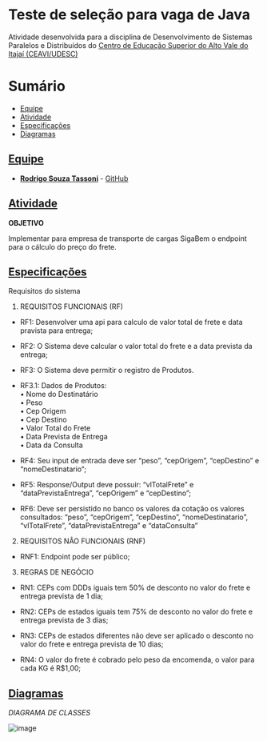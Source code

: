 
# Teste de seleção para vaga de Java

Atividade desenvolvida para a disciplina de Desenvolvimento de Sistemas Paralelos e Distribuídos do [Centro de Educação Superior do Alto Vale do Itajaí (CEAVI/UDESC)](https://www.udesc.br/ceavi)<br>

# Sumário
* [Equipe](#equipe)
* [Atividade](#atividade)
* [Especificações](#especificações)
* [Diagramas](#diagramas)

## [Equipe](#equipe)
 - [**Rodrigo Souza Tassoni**](mailto:tazzsoni@gmail.com) - [GitHub](https://github.com/tazzsoni)
 
## [Atividade](#atividade)

**OBJETIVO**<br>

Implementar para empresa de transporte de cargas SigaBem o endpoint para o cálculo do preço do frete.

## [Especificações](#especificações)

Requisitos do sistema

1.	REQUISITOS FUNCIONAIS (RF) 
 
- RF1: Desenvolver uma api para calculo de valor total de frete e data pravista para entrega;

- RF2: O Sistema deve calcular o valor total do frete e a data prevista da entrega;

-	RF3: O Sistema deve permitir o registro de Produtos.
- RF3.1: Dados de Produtos: <br>
•	Nome do Destinatário<br>
•	Peso<br>
•	Cep Origem<br>
•	Cep Destino<br>
•	Valor Total do Frete<br>
•	Data Prevista de Entrega<br>
•	Data da Consulta<br>

- RF4: Seu input de entrada deve ser “peso”, “cepOrigem”, “cepDestino” e “nomeDestinatario“;

-	RF5: Response/Output deve possuir: “vlTotalFrete” e “dataPrevistaEntrega”, “cepOrigem” e “cepDestino”;

-	RF6: Deve ser persistido no banco os valores da cotação os valores consultados: “peso”, “cepOrigem”, “cepDestino”, “nomeDestinatario”, “vlTotalFrete”, “dataPrevistaEntrega” e “dataConsulta”


2.	REQUISITOS NÂO FUNCIONAIS (RNF) 
-	RNF1: Endpoint pode ser público;

3.	REGRAS DE NEGÓCIO

-	RN1: CEPs com DDDs iguais tem 50% de desconto no valor do frete e entrega prevista de 1 dia;

-	RN2: CEPs de estados iguais tem 75% de desconto no valor do frete e entrega prevista de 3 dias;

-	RN3: CEPs de estados diferentes não deve ser aplicado o desconto no valor do frete e entrega prevista de 10 dias;

-	RN4: O valor do frete é cobrado pelo peso da encomenda, o valor para cada KG é R$1,00;


## [Diagramas](#diagramas)

*DIAGRAMA DE CLASSES*

![image](https://user-images.githubusercontent.com/45270751/132961105-0f5e391a-33b0-4565-9b20-b88f676cd42d.png)

